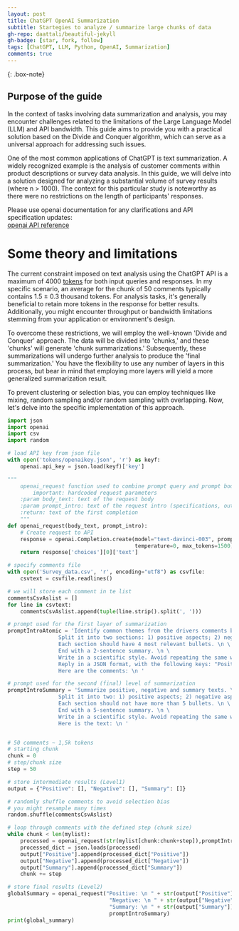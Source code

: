 ```yaml
---
layout: post
title: ChatGPT OpenAI Summarization
subtitle: Startegies to analyze / summarize large chunks of data
gh-repo: daattali/beautiful-jekyll
gh-badge: [star, fork, follow]
tags: [ChatGPT, LLM, Python, OpenAI, Summarization]
comments: true
---
```


{: .box-note}

## Purpose of the guide
In the context of tasks involving data summarization and analysis, you may encounter challenges related to the limitations of the Large Language Model (LLM) and API bandwidth. 
This guide aims to provide you with a practical solution based on the Divide and Conquer algorithm, which can serve as a universal approach for addressing such issues. 

One of the most common applications of ChatGPT is text summarization. A widely recognized example is the analysis of customer comments within product descriptions or survey 
data analysis. In this guide, we will delve into a solution designed for analyzing a substantial volume of survey results (where n > 1000). The context for this particular 
study is noteworthy as there were no restrictions on the length of participants' responses.  

Please use openai documentation for any clarifications and API specification updates:  
[openai API reference](https://platform.openai.com/docs/api-reference/introduction)  

# Some theory and limitations
The current constraint imposed on text analysis using the ChatGPT API is a maximum of 4000 [tokens](https://help.openai.com/en/articles/4936856-what-are-tokens-and-how-to-count-them) 
for both input queries and responses. In my specific scenario, an average for the chunk of 50 comments typically contains 1.5 ± 0.3 thousand tokens. For analysis tasks, it's generally beneficial 
to retain more tokens in the response for better results. Additionally, you might encounter throughput or bandwidth limitations stemming from your application or environment's design.

To overcome these restrictions, we will employ the well-known 'Divide and Conquer' approach. The data will be divided into 'chunks,' and these 'chunks' will generate 'chunk summarizations.' 
Subsequently, these summarizations will undergo further analysis to produce the 'final summarization.' You have the flexibility to use any number of layers in this process, but bear in 
mind that employing more layers will yield a more generalized summarization result.

To prevent clustering or selection bias, you can employ techniques like mixing, random sampling and/or random sampling with overlapping. Now, let's delve into the specific implementation of this approach.

```python
import json
import openai
import csv
import random

# load API key from json file
with open('tokens/openaikey.json', 'r') as keyf:
    openai.api_key = json.load(keyf)['key']

"""
    openai_request function used to combine prompt query and prompt body and retrive the first OpenAI completion result.
        important: hardcoded request parameters
    :param body_text: text of the request body
    :param prompt_intro: text of the request intro (specifications, output refinments etc.)
    :return: text of the first completion
    """ 
def openai_request(body_text, prompt_intro):
    # Create request to API
    response = openai.Completion.create(model="text-davinci-003", prompt=prompt_intro + body_text + " ```",
                                        temperature=0, max_tokens=1500)
    return response['choices'][0]['text']

# specify comments file
with open('Survey_data.csv', 'r', encoding="utf8") as csvfile:
    csvtext = csvfile.readlines()

# we will store each comment in te list
commentsCsvAslist = []
for line in csvtext:
    commentsCsvAslist.append(tuple(line.strip().split(', ')))

# prompt used for the first layer of summarization
promptIntroAtomic = 'Identify common themes from the drivers comments below. \n \
                Split it into two sections: 1) positive aspects; 2) negative aspects; \n \
                Each section should have 4 most relevant bullets. \n \
                End with a 2-sentence summary. \n \
                Write in a scientific style. Avoid repeating the same words. \n \
                Reply in a JSON format, with the following keys: "Positive","Negative","Summary"\n \
                Here are the comments: \n '

# prompt used for the second (final) level of summarization
promptIntroSummary = 'Summarize positive, negative and summary texts. \n \
                Split it into two: 1) positive aspects; 2) negative aspects; \n \
                Each section should not have more than 5 bullets. \n \
                End with a 5-sentence summary. \n \
                Write in a scientific style. Avoid repeating the same words. \n \
                Here is the text: \n '


# 50 comments ~ 1,5k tokens
# starting chunk
chunk = 0
# step/chunk size
step = 50

# store intermediate results (Level1)
output = {"Positive": [], "Negative": [], "Summary": []}

# randomly shuffle comments to avoid selection bias
# you might resample many times
random.shuffle(commentsCsvAslist)

# loop through comments with the defined step (chunk size)
while chunk < len(mylist):
    processed = openai_request(str(mylist[chunk:chunk+step]),promptIntroAtomic)
    processed_dict = json.loads(processed)
    output["Positive"].append(processed_dict["Positive"])
    output["Negative"].append(processed_dict["Negative"])
    output["Summary"].append(processed_dict["Summary"])
    chunk += step

# store final results (Level2)
globalSummary = openai_request("Positive: \n " + str(output["Positive"]) +
                                "Negative: \n " + str(output["Negative"]) +
                                "Summary: \n " + str(output["Summary"]),
                                promptIntroSummary)
print(global_summary)
```
